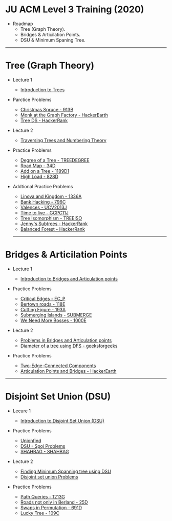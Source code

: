 # JU ACM Level 3 Training (2020)
  - Roadmap 
    + Tree (Graph Theory).
    + Bridges & Articilation Points.
    + DSU & Minimum Spaning Tree.
____________________________________________________________________________________________________________________________________________________________________
# Tree (Graph Theory)

  + Lecture 1
    - [Introduction to Trees](https://youtube.com/watch?v=1jCRM7yVrhk&feature=youtu.be&fbclid=IwAR0tHxlNVaNmW9m_DWildR5H4ZDPFttLCfWgAPBd-FIKlo3rN0pFTVyDuPU)
  
  + Parctice Problems
    - [Christmas Spruce - 913B](https://codeforces.com/contest/913/problem/B)
    - [Monk at the Graph Factory - HackerEarth](https://hackerearth.com/practice/algorithms/graphs/graph-representation/practice-problems/algorithm/monk-at-the-graph-factory)
    - [Tree DS - HackerRank](https://hackerrank.com/domains/data-structures?filters%5Bsubdomains%5D%5B%5D=trees)
  
  + Lecture 2
    - [Traversing Trees and Numbering Theory](https://youtube.com/watch?v=9mZi6r1dpFI&feature=youtu.be&fbclid=IwAR22H7IcdH3XaX994paydr2jVOAYFoMsBtGMgo0FPCbYNbG2G-yOelyT7zc)

  + Practice Problems
    - [Degree of a Tree - TREEDEGREE](https://spoj.com/problems/TREEDEGREE/)
    - [Road Map - 34D](https://codeforces.com/contest/34/problem/D)
    - [Add on a Tree - 1189D1](https://codeforces.com/contest/1189/problem/D1)
    - [High Load - 828D](https://codeforces.com/contest/828/problem/D)
  
  
  + Addtional Practice Problems
    - [Linova and Kingdom - 1336A](https://codeforces.com/problemset/problem/1336/A)
    - [Bank Hacking - 796C](https://codeforces.com/contest/796/problem/C)
    - [Valences - UCV2013J](https://spoj.com/problems/UCV2013J/)
    - [Time to live - GCPC11J](https://spoj.com/problems/GCPC11J/)
    - [Tree Isomorphism - TREEISO](https://spoj.com/problems/TREEISO/)
    - [Jenny's Subtrees - HackerRank](https://hackerrank.com/challenges/jenny-subtrees/problem)
    - [Balanced Forest - HackerRank](https://hackerrank.com/challenges/balanced-forest/problem)
    
    ____________________________________________________________________________________________________________________________________________________________________

# Bridges & Articilation Points

  + Lecture 1
    - [Introduction to Bridges and Articulation points](https://youtube.com/watch?v=ixdWTQIOfwY&feature=youtu.be&fbclid=IwAR0h2bruAsskfrvaiSM8KeZtuqvCU4sGY9GC8hgLgGgfg_e72oGuV_W_cLA)
    
  + Practice Problems 
    - [Critical Edges - EC_P](https://spoj.com/problems/EC_P/)
    - [Bertown roads - 118E](https://codeforces.com/contest/118/problem/E)
    - [Cutting Figure - 193A](https://codeforces.com/problemset/problem/193/A)
    - [Submerging Islands - SUBMERGE](https://spoj.com/problems/SUBMERGE/)
    - [We Need More Bosses - 1000E](https://codeforces.com/contest/1000/problem/E)
    
  + Lecture 2
    - [Problems in Bridges and Articulation points](https://youtube.com/watch?v=tq-rpkTOE-k&feature=youtu.be&fbclid=IwAR3A3jjLrPiF7H0zPoFh2GGZLLr_Dle3i2gvZdOdUTGGnz93hxiPL8ZWLNQ)
    - [Diameter of a tree using DFS - geeksforgeeks](https://geeksforgeeks.org/diameter-tree-using-dfs/)
  
  + Practice Problems
    - [Two-Edge-Connected Components](https://judge.yosupo.jp/problem/two_edge_connected_components)
    - [Articulation Points and Bridges - HackerEarth](https://hackerearth.com/practice/algorithms/graphs/articulation-points-and-bridges/practice-problems)
    
____________________________________________________________________________________________________________________________________________________________________

# Disjoint Set Union (DSU)

  + Lecure 1
    - [Introduction to Disjoint Set Union (DSU)](https://youtube.com/watch?v=ESDpnSKt49w&feature=youtu.be&fbclid=IwAR2ZavmYdXqWEN4l9m4zeHbtYW6yYfyhuYdhB1Rw21inNRpsvW6F5UHGaSs)
    
  + Practice Problems
    - [Unionfind](https://judge.yosupo.jp/problem/unionfind?fbclid=IwAR2ZavmYdXqWEN4l9m4zeHbtYW6yYfyhuYdhB1Rw21inNRpsvW6F5UHGaSs)
    - [DSU - Spoj Problems](https://www.spoj.com/problems/tag/disjoint-set-2)
    - [SHAHBAG - SHAHBAG](https://spoj.com/problems/SHAHBG/fbclid=IwAR3EDsCyQ20k67xlATbQWdSguZBArajCTY2REGLO3Q6OWePCGm6jPqPumjY)
    
  + Lecture 2
    - [Finding Minimum Spanning tree using DSU](https://youtube.com/watch?v=V5d6vIOWT_Y&feature=youtu.be&fbclid=IwAR2TuyfVKni1d3L8HlhOqnw_4EWOuzg05rXyHvNjMumf9uxoUAT5WqWbgsM)
    - [Disjoint set union Problems](https://youtube.com/watch?v=r2mCjEXeTwE&feature=youtu.be&fbclid=IwAR2G2kV_t2709ObEVXf3AkxbCspL5PWmvRdrCcB0WoUJbV7J3pGKg5l9zbI)
    
  + Practice Problems
    - [Path Queries - 1213G](https://codeforces.com/problemset/problem/1213/G?fbclid=IwAR3HyZSo9UKcdDRQSEQMq1Ftfw_c047hRXG2KtJkWPkRlTxVHs75KLN_7Vo)
    - [Roads not only in Berland - 25D](https://codeforces.com/problemset/problem/25/D?fbclid=IwAR30IRnuN2Gd8PA2OpPTU0OUdrTPYRTLZKZW-WwMvxz5DBu9fKD3GWWpjqE)
    - [Swaps in Permutation - 691D](https://codeforces.com/problemset/problem/691/D?fbclid=IwAR0W2xOzl85RhgJp5VLrXQjS8v5HSxUSINX0qGwq0W-I85jQW88pa94g6yQ)
    - [Lucky Tree - 109C](https://codeforces.com/problemset/problem/109/C?fbclid=IwAR1g610MAuCiT0dkn8ATmSbjze0ucrvQt2VlQhfk68Uhf_WPzipsOKsMzec)
    
